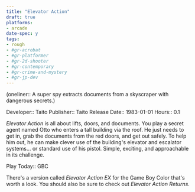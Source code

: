 ```yaml
---
title: "Elevator Action"
draft: true
platforms:
- arcade
date-spec: y
tags:
- rough
- #gr-acrobat 
- #gr-platformer 
- #gr-2d-shooter 
- #gr-contemporary 
- #gr-crime-and-mystery 
- #gr-jp-dev 
---
```


(oneliner:: A super spy extracts documents from a skyscraper with dangerous secrets.)

Developer:: Taito
Publisher:: Taito
Release Date:: 1983-01-01
Hours:: 0.1

*Elevator Action* is all about lifts, doors, and documents. You play a secret agent named Otto who enters a tall building via the roof. He just needs to get in, grab the documents from the red doors, and get out safely. To help him out, he can make clever use of the building's elevator and escalator systems... or standard use of his pistol. Simple, exciting, and approachable in its challenge.

Play Today:: GBC

There's a version called *Elevator Action EX* for the Game Boy Color that's worth a look. You should also be sure to check out *Elevator Action Returns*.